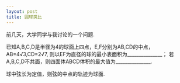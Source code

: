 ```yaml
---
layout: post
title: 圆球类比
---
```

前几天，大学同学与我讨论的一个问题.

已知A,B,C,D是半径为4的球面上四点，E,F分别为AB,CD的中点，AB=4√3,CD=2√7,
则以EF为直径的球的最小表面积为_______________；
若A,B,C,D不共面，则四面体ABCD体积的最大值为_______________.

球中弦长为定值，则弦的中点的轨迹为球面.

